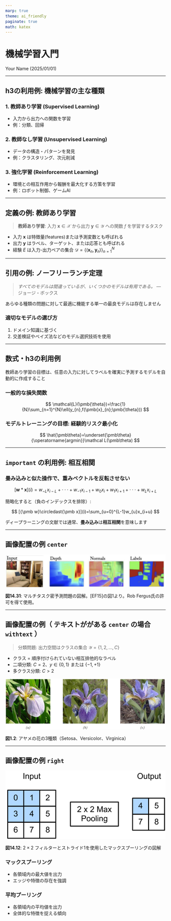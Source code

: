 ```yaml
---
marp: true
theme: ai_friendly
paginate: true
math: katex
---
```


# 機械学習入門

<div class="author">Your Name (2025/01/01)</div>

---

## h3の利用例: 機械学習の主な種類

### 1. **教師あり学習** (Supervised Learning)
   - 入力から出力への関数を学習
   - 例：分類、回帰

### 2. **教師なし学習** (Unsupervised Learning)
   - データの構造・パターンを発見
   - 例：クラスタリング、次元削減

### 3. **強化学習** (Reinforcement Learning)
   - 環境との相互作用から報酬を最大化する方策を学習
   - 例：ロボット制御、ゲームAI

---

## 定義の例: 教師あり学習

> **教師あり学習**: 入力 ${\pmb x}\in\mathcal{X}$ から出力 $\pmb{y}\in\mathcal{Y}$ への関数 $f$ を学習するタスク

- 入力 $\pmb{x}$ は特徴量(features)または予測変数とも呼ばれる
- 出力 $\pmb{y}$ はラベル、ターゲット、または応答とも呼ばれる
- 経験 $E$ は入力-出力ペアの集合 $\mathcal{D}=\{(\pmb{x}_{n},\pmb{y}_{n})\}_{n=1}^{N}$

---

## 引用の例: ノーフリーランチ定理

> *すべてのモデルは間違っているが、いくつかのモデルは有用である。* — ジョージ・ボックス

<div class="important">

あらゆる種類の問題に対して最適に機能する単一の最良モデルは存在しません

</div>

### 適切なモデルの選び方
1. ドメイン知識に基づく
2. 交差検証やベイズ法などのモデル選択技術を使用

---

## 数式・h3の利用例

教師あり学習の目標は、任意の入力に対してラベルを確実に予測するモデルを自動的に作成すること

### 一般的な損失関数

$$
\mathcal{L}(\pmb{\theta})=\frac{1}{N}\sum_{n=1}^{N}\ell(y_{n},f(\pmb{x}_{n};\pmb{\theta}))
$$

### モデルトレーニングの目標: **経験的リスク最小化**

$$
\hat{\pmb\theta}=\underset{\pmb\theta}{\operatorname{argmin}}\mathcal L(\pmb\theta)
$$

---


## `important` の利用例: 相互相関

### 畳み込みと似た操作で、重みベクトルを反転させない

$$
[{\pmb w}*{\pmb x}](i)=w_{-L}x_{i-L}+\cdot\cdot\cdot+w_{-1}x_{i-1}+w_{0}x_{i}+w_{1}x_{i+1}+\cdot\cdot\cdot+w_{L}x_{i+L}
$$

簡略化すると（負のインデックスを排除）:

$$
[{\pmb w}\circledast{\pmb x}](i)=\sum_{u=0}^{L-1}w_{u}x_{i+u}
$$

<div class="important center">

ディープラーニングの文献では通常、**畳み込み**は**相互相関**を意味します

</div>

---

## 画像配置の例 `center`

<div class="figure-wrapper center">

![](images/ef6ff5b23265f052edd37ac235bd4e703501e287f92bbdf2ef48b995682b37cf.jpg)

**図14.31**: マルチタスク密予測問題の図解。[EF15]の図1より。Rob Fergus氏の許可を得て使用。

</div>


---

## 画像配置の例（ テキストががある `center` の場合 `withtext` ）

> <span class="b">分類問題</span>: 出力空間はクラスの集合 $\mathcal{Y}=\{1,2,...,C\}$

- クラス = 順序付けられていない相互排他的なラベル
- 二項分類: $C = 2$、$y \in \{0,1\}$ または $\{-1,+1\}$
- 多クラス分類: $C > 2$

<div class="figure-wrapper center withtext">

![h:180px](images/52978b96dd928aff6ed0bef9aed961083a8e376e2e72369c194abdbd7cbad9c3.jpg)

**図1.2**: アヤメの花の3種類（Setosa、Versicolor、Virginica）

</div>

---

## 画像配置の例 `right`

<div class="figure-wrapper right">
  
![](images/e2f7bfb8494f1360766f6b803d0cd97df2911e55080181be35c1a1e1c4c2bfd9.jpg)
  
**図14.12**: $2\times2$ フィルターとストライド1を使用したマックスプーリングの図解

</div>

### マックスプーリング
- 各領域内の最大値を出力
- エッジや特徴の存在を強調

### 平均プーリング
- 各領域内の平均値を出力
- 全体的な特徴を捉える傾向

